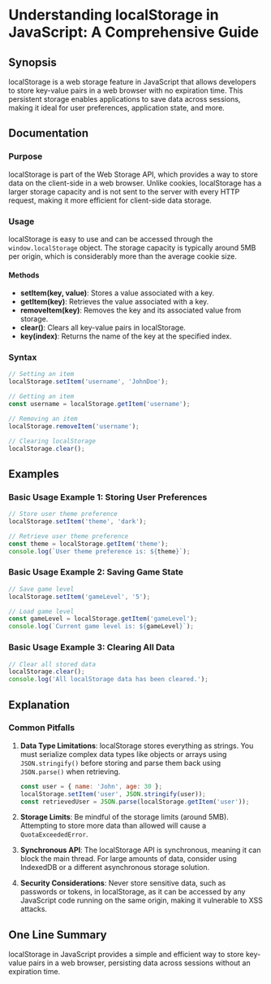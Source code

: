 <!--
Meta Description: # Understanding localStorage in JavaScript: A Comprehensive Guide ## Synopsis localStorage is a web storage feature in JavaScript that allows develope...
Meta Keywords: localstorage, data, key, storage, javascript
-->

# Understanding localStorage in JavaScript: A Comprehensive Guide

## Synopsis
localStorage is a web storage feature in JavaScript that allows developers to store key-value pairs in a web browser with no expiration time. This persistent storage enables applications to save data across sessions, making it ideal for user preferences, application state, and more.

## Documentation

### Purpose
localStorage is part of the Web Storage API, which provides a way to store data on the client-side in a web browser. Unlike cookies, localStorage has a larger storage capacity and is not sent to the server with every HTTP request, making it more efficient for client-side data storage.

### Usage
localStorage is easy to use and can be accessed through the `window.localStorage` object. The storage capacity is typically around 5MB per origin, which is considerably more than the average cookie size.

#### Methods
- **setItem(key, value)**: Stores a value associated with a key.
- **getItem(key)**: Retrieves the value associated with a key.
- **removeItem(key)**: Removes the key and its associated value from storage.
- **clear()**: Clears all key-value pairs in localStorage.
- **key(index)**: Returns the name of the key at the specified index.

### Syntax
```javascript
// Setting an item
localStorage.setItem('username', 'JohnDoe');

// Getting an item
const username = localStorage.getItem('username');

// Removing an item
localStorage.removeItem('username');

// Clearing localStorage
localStorage.clear();
```

## Examples

### Basic Usage Example 1: Storing User Preferences
```javascript
// Store user theme preference
localStorage.setItem('theme', 'dark');

// Retrieve user theme preference
const theme = localStorage.getItem('theme');
console.log(`User theme preference is: ${theme}`);
```

### Basic Usage Example 2: Saving Game State
```javascript
// Save game level
localStorage.setItem('gameLevel', '5');

// Load game level
const gameLevel = localStorage.getItem('gameLevel');
console.log(`Current game level is: ${gameLevel}`);
```

### Basic Usage Example 3: Clearing All Data
```javascript
// Clear all stored data
localStorage.clear();
console.log('All localStorage data has been cleared.');
```

## Explanation

### Common Pitfalls
1. **Data Type Limitations**: localStorage stores everything as strings. You must serialize complex data types like objects or arrays using `JSON.stringify()` before storing and parse them back using `JSON.parse()` when retrieving.
   ```javascript
   const user = { name: 'John', age: 30 };
   localStorage.setItem('user', JSON.stringify(user));
   const retrievedUser = JSON.parse(localStorage.getItem('user'));
   ```

2. **Storage Limits**: Be mindful of the storage limits (around 5MB). Attempting to store more data than allowed will cause a `QuotaExceededError`.

3. **Synchronous API**: The localStorage API is synchronous, meaning it can block the main thread. For large amounts of data, consider using IndexedDB or a different asynchronous storage solution.

4. **Security Considerations**: Never store sensitive data, such as passwords or tokens, in localStorage, as it can be accessed by any JavaScript code running on the same origin, making it vulnerable to XSS attacks.

## One Line Summary
localStorage in JavaScript provides a simple and efficient way to store key-value pairs in a web browser, persisting data across sessions without an expiration time.
